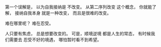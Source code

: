 ### 
第一个误解是，
以为自我接纳是
不改变。
从第二序列改变
这个概念，
你就能了解，
接纳自我本身
就是一种改变，
而且是很难的改变。

难在哪里呢？
难在忍受。

人只要有焦虑，
总是想要改变的。
可是，顺境逆境
都是人生的常态，
有时候我们需要去
忍受不好的境遇，
哪怕暂时看不到希望。
